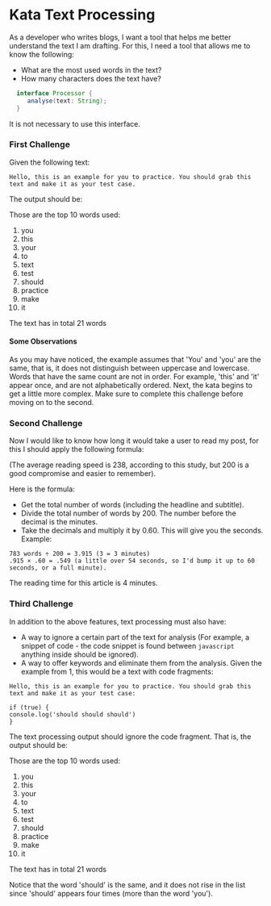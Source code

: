 # Kata Text Processing

As a developer who writes blogs, I want a tool that helps me better understand the text I am drafting. For this, I need a tool that allows me to know the following:

- What are the most used words in the text?
- How many characters does the text have?

```java
  interface Processor {
     analyse(text: String);
  }
```
It is not necessary to use this interface.

### First Challenge
Given the following text:

```
Hello, this is an example for you to practice. You should grab this text and make it as your test case.
```

The output should be:

Those are the top 10 words used:

1. you
2. this
3. your
4. to
5. text
6. test
7. should
8. practice
9. make
10. it

The text has in total 21 words

#### Some Observations
As you may have noticed, the example assumes that 'You' and 'you' are the same, that is, it does not distinguish between uppercase and lowercase.
Words that have the same count are not in order. For example, 'this' and 'it' appear once, and are not alphabetically ordered.
Next, the kata begins to get a little more complex. Make sure to complete this challenge before moving on to the second.

### Second Challenge
Now I would like to know how long it would take a user to read my post, for this I should apply the following formula:

(The average reading speed is 238, according to this study, but 200 is a good compromise and easier to remember).

Here is the formula:

- Get the total number of words (including the headline and subtitle).
- Divide the total number of words by 200. The number before the decimal is the minutes.
- Take the decimals and multiply it by 0.60. This will give you the seconds.
  Example:

```
783 words ÷ 200 = 3.915 (3 = 3 minutes)
.915 × .60 = .549 (a little over 54 seconds, so I'd bump it up to 60 seconds, or a full minute).
```

The reading time for this article is 4 minutes.

### Third Challenge
In addition to the above features, text processing must also have:

- A way to ignore a certain part of the text for analysis (For example, a snippet of code - the code snippet is found between `javascript` anything inside should be ignored).
- A way to offer keywords and eliminate them from the analysis.
  Given the example from 1, this would be a text with code fragments:

```
Hello, this is an example for you to practice. You should grab this text and make it as your test case:

if (true) {
console.log('should should should')
}
```

The text processing output should ignore the code fragment. That is, the output should be:

Those are the top 10 words used:

1. you
2. this
3. your
4. to
5. text
6. test
7. should
8. practice
9. make
10. it

The text has in total 21 words

Notice that the word 'should' is the same, and it does not rise in the list since 'should' appears four times (more than the word 'you').